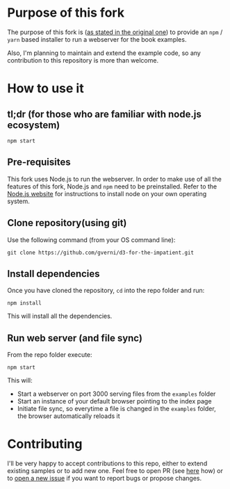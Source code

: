 # Purpose of this fork

The purpose of this fork is ([as stated in the original one](https://github.com/janert/d3-for-the-impatient#contributing)) to provide an `npm` / `yarn` based installer to run a webserver for the book examples. 

Also, I'm planning to maintain and extend the example code, so any contribution to this repository is more than welcome.

# How to use it 

## tl;dr (for those who are familiar with node.js ecosystem)

```
npm start
```

## Pre-requisites

This fork uses Node.js to run the webserver. In order to make use of all the features of this fork, Node.js and `npm` need to be preinstalled. Refer to the [Node.js website](https://nodejs.org/en/) for instructions to install node on your own operating system. 

## Clone repository(using git)

Use the following command (from your OS command line): 

```
git clone https://github.com/gverni/d3-for-the-impatient.git
```

## Install dependencies

Once you have cloned the repository, `cd` into the repo folder and run: 

```
npm install
```

This will install all the dependencies.

## Run web server (and file sync)

From the repo folder execute: 

```
npm start
```

This will: 
* Start a webserver on port 3000 serving files from the `examples` folder
* Start an instance of your default browser pointing to the index page 
* Initiate file sync, so everytime a file is changed in the `examples` folder, the browser automatically reloads it

# Contributing

I'll be very happy to accept contributions to this repo, either to extend existing samples or to add new one. Feel free to open PR (see [here](https://help.github.com/en/articles/about-pull-requests) how) or to [open a new issue](https://github.com/gverni/d3-for-the-impatient/issues/new) if you want to report bugs or propose changes. 
